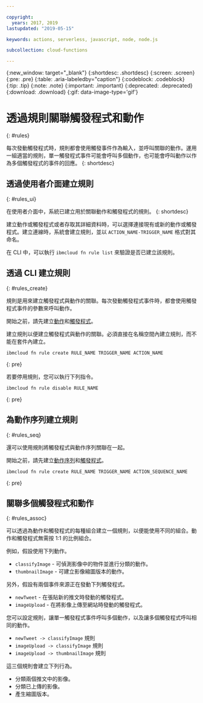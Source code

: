 ```yaml
---

copyright:
  years: 2017, 2019
lastupdated: "2019-05-15"

keywords: actions, serverless, javascript, node, node.js

subcollection: cloud-functions

---
```


{:new_window: target="_blank"}
{:shortdesc: .shortdesc}
{:screen: .screen}
{:pre: .pre}
{:table: .aria-labeledby="caption"}
{:codeblock: .codeblock}
{:tip: .tip}
{:note: .note}
{:important: .important}
{:deprecated: .deprecated}
{:download: .download}
{:gif: data-image-type='gif'}


# 透過規則關聯觸發程式和動作
{: #rules}

每次發動觸發程式時，規則都會使用觸發事件作為輸入，並呼叫關聯的動作。運用一組適當的規則，單一觸發程式事件可能會呼叫多個動作，也可能會呼叫動作以作為多個觸發程式的事件的回應。
{: shortdesc}


## 透過使用者介面建立規則
{: #rules_ui}

在使用者介面中，系統已建立用於關聯動作和觸發程式的規則。
{: shortdesc}

建立動作或觸發程式或者存取其詳細資料時，可以選擇連接現有或新的動作或觸發程式。建立連線時，系統會建立規則，並以 `ACTION_NAME-TRIGGER_NAME` 格式對其命名。

在 CLI 中，可以執行 `ibmcloud fn rule list` 來驗證是否已建立該規則。


## 透過 CLI 建立規則
{: #rules_create}

規則是用來建立觸發程式與動作的關聯。每次發動觸發程式事件時，都會使用觸發程式事件的參數來呼叫動作。

開始之前，請先建立[動作](/docs/openwhisk?topic=cloud-functions-actions)和[觸發程式](/docs/openwhisk?topic=cloud-functions-triggers)。


建立規則以便建立觸發程式與動作的關聯。必須直接在名稱空間內建立規則，而不能在套件內建立。
    
```
ibmcloud fn rule create RULE_NAME TRIGGER_NAME ACTION_NAME
```
{: pre}


若要停用規則，您可以執行下列指令。
    
```
ibmcloud fn rule disable RULE_NAME
```
{: pre}


## 為動作序列建立規則
{: #rules_seq}

還可以使用規則將觸發程式與動作序列關聯在一起。

開始之前，請先建立[動作序列](/docs/openwhisk?topic=cloud-functions-actions#actions_seq)和[觸發程式](/docs/openwhisk?topic=cloud-functions-triggers)。

```
ibmcloud fn rule create RULE_NAME TRIGGER_NAME ACTION_SEQUENCE_NAME
```
{: pre}


## 關聯多個觸發程式和動作
{: #rules_assoc}

可以透過為動作和觸發程式的每種組合建立一個規則，以便能使用不同的組合。動作和觸發程式無需按 1:1 的比例組合。

例如，假設使用下列動作。
- `classifyImage` - 可偵測影像中的物件並進行分類的動作。
- `thumbnailImage` - 可建立影像縮圖版本的動作。

另外，假設有兩個事件來源正在發動下列觸發程式。
- `newTweet` - 在張貼新的推文時發動的觸發程式。
- `imageUpload` - 在將影像上傳至網站時發動的觸發程式。

您可以設定規則，讓單一觸發程式事件呼叫多個動作，以及讓多個觸發程式呼叫相同的動作。
- `newTweet -> classifyImage` 規則
- `imageUpload -> classifyImage` 規則
- `imageUpload -> thumbnailImage` 規則

這三個規則會建立下列行為。
- 分類兩個推文中的影像。
- 分類已上傳的影像。
- 產生縮圖版本。
